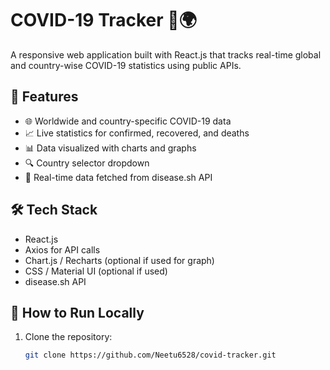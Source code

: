 # COVID-19 Tracker 🦠🌍

A responsive web application built with React.js that tracks real-time global and country-wise COVID-19 statistics using public APIs.

## 🌟 Features

- 🌐 Worldwide and country-specific COVID-19 data
- 📈 Live statistics for confirmed, recovered, and deaths
- 📊 Data visualized with charts and graphs
- 🔍 Country selector dropdown
- 🔄 Real-time data fetched from disease.sh API

## 🛠️ Tech Stack

- React.js
- Axios for API calls
- Chart.js / Recharts (optional if used for graph)
- CSS / Material UI (optional if used)
- disease.sh API

## 🚀 How to Run Locally

1. Clone the repository:
   ```bash
   git clone https://github.com/Neetu6528/covid-tracker.git
